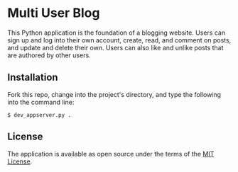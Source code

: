 # Multi User Blog

This Python application is the foundation of a blogging website. Users can sign up and log into their own account, create, read, and comment on posts, and update and delete their own. Users can also like and unlike posts that are authored by other users. 

## Installation

Fork this repo, change into the project's directory, and type the following into the command line:

```
$ dev_appserver.py .
```

## License

The application is available as open source under the terms of the [MIT License](http://opensource.org/licenses/MIT).